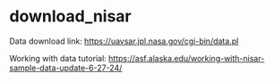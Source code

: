 # download_nisar

Data download link: https://uavsar.jpl.nasa.gov/cgi-bin/data.pl

Working with data tutorial: https://asf.alaska.edu/working-with-nisar-sample-data-update-6-27-24/

